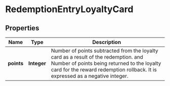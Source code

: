 

# RedemptionEntryLoyaltyCard


## Properties

| Name | Type | Description |
|------------ | ------------- | ------------- |
|**points** | **Integer** | Number of points subtracted from the loyalty card as a result of the redemption. and Number of points being returned to the loyalty card for the reward redemption rollback. It is expressed as a negative integer. |




